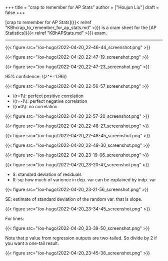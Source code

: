 +++
title = "crap to remember for AP Stats"
author = ["Houjun Liu"]
draft = false
+++

[crap to remember for AP Stats]({{< relref "KBhcrap_to_remember_for_ap_stats.md" >}}) is a cram sheet for the [AP Statistics]({{< relref "KBhAPStats.md" >}}) exam.

---

{{< figure src="/ox-hugo/2022-04-20_22-46-44_screenshot.png" >}}

{{< figure src="/ox-hugo/2022-04-20_22-47-19_screenshot.png" >}}

{{< figure src="/ox-hugo/2022-04-20_22-47-23_screenshot.png" >}}

95% confidence: \\(z^\*=1.96\\)

{{< figure src="/ox-hugo/2022-04-20_22-56-57_screenshot.png" >}}

-   \\(r=1\\): perfect positive correlation
-   \\(r=-1\\): perfect negative correlation
-   \\(r=0\\): no correlation

{{< figure src="/ox-hugo/2022-04-20_22-57-20_screenshot.png" >}}

{{< figure src="/ox-hugo/2022-04-20_22-48-27_screenshot.png" >}}

{{< figure src="/ox-hugo/2022-04-20_22-48-45_screenshot.png" >}}

{{< figure src="/ox-hugo/2022-04-20_22-49-30_screenshot.png" >}}

{{< figure src="/ox-hugo/2022-04-20_23-19-06_screenshot.png" >}}

{{< figure src="/ox-hugo/2022-04-20_23-20-47_screenshot.png" >}}

-   S: standard deviation of residuals
-   R-sq: how much of varience in dep. var can be explained by indp. var

{{< figure src="/ox-hugo/2022-04-20_23-21-56_screenshot.png" >}}

SE: estimate of standard deviation of the random var. that is slope.

{{< figure src="/ox-hugo/2022-04-20_23-34-45_screenshot.png" >}}

For lines:

{{< figure src="/ox-hugo/2022-04-20_23-39-50_screenshot.png" >}}

Note that p value from regression outputs are two-tailed. So divide by 2 if you want a one-tail result.

{{< figure src="/ox-hugo/2022-04-20_23-45-38_screenshot.png" >}}